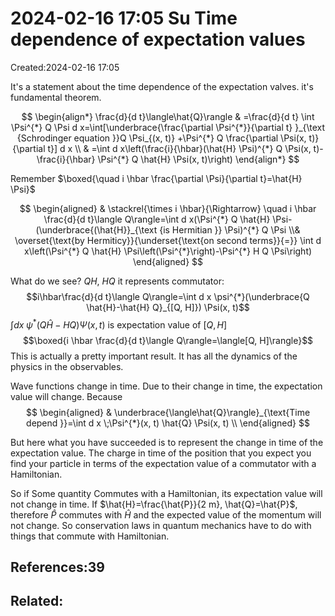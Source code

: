 # 2024-02-16 17:05 Su Time dependence of expectation values
Created:2024-02-16 17:05

It's a statement about the time dependence of the expectation valves. it's fundamental theorem.

$$
\begin{align*}
\frac{d}{d t}\langle\hat{Q}\rangle & =\frac{d}{d t} \int \Psi^{*} Q \Psi d x=\int[\underbrace{\frac{\partial \Psi^{*}}{\partial t} }_{\text {Schrodinger equation }}Q \Psi_{(x, t)} +\Psi^{*} Q \frac{\partial \Psi(x, t)}{\partial t}] d x \\
& =\int d x\left(\frac{i}{\hbar}(\hat{H} \Psi)^{*} Q \Psi(x, t)-\frac{i}{\hbar} \Psi^{*} Q \hat{H} \Psi(x, t)\right)
\end{align*}
$$

Remember $\boxed{\quad i \hbar \frac{\partial \Psi}{\partial t}=\hat{H} \Psi}$

$$
\begin{aligned}
& \stackrel{\times i \hbar}{\Rightarrow} \quad i \hbar \frac{d}{d t}\langle Q\rangle=\int d x(\Psi^{*} Q \hat{H} \Psi-(\underbrace{(\hat{H}}_{\text {is Hermitian }} \Psi)^{*} Q \Psi \\&
\overset{\text{by Hermiticy}}{\underset{\text{on second terms}}{=}} \int d x\left(\Psi^{*} Q \hat{H} \Psi\left(\Psi^{*}\right)-\Psi^{*} H Q \Psi\right)
\end{aligned}
$$

What do we see? $QH$, $HQ$ it represents commutator:
$$i\hbar\frac{d}{d t}\langle Q\rangle=\int d x \psi^{*}(\underbrace{Q \hat{H}-\hat{H} Q}_{[Q, H]}) \Psi(x, t)$$
$\int d x \;\psi^{*}(Q \hat{H}-H Q) \Psi(x, t)$ is expectation value of $[Q, H]$ 
$$\boxed{i \hbar \frac{d}{d t}\langle Q\rangle=\langle[Q, H]\rangle}$$
This is actually a pretty important result. It has all the dynamics of the physics in the observables.

Wave functions change in time. Due to their change in time, the expectation value will change. Because
$$
\begin{aligned}
& \underbrace{\langle\hat{Q}\rangle}_{\text{Time depend }}=\int d x \;\Psi^{*}(x, t) \hat{Q} \Psi(x, t) \\
\end{aligned}
$$

But here what you have succeeded is to represent the change in time of the expectation value. The charge in time of the position that you expect you find your particle in terms of the expectation value of a commutator with a Hamiltonian.

So if Some quantity Commutes with a Hamiltonian, its expectation value will not change in time.
If $\hat{H}=\frac{\hat{P}}{2 m}, \hat{Q}=\hat{P}$, therefore $\hat{P}$ commutes with $\hat{H}$ and the expected value of the momentum will not change. So conservation laws in quantum mechanics have to do with things that commute with Hamiltonian.

## References:39

## Related:

